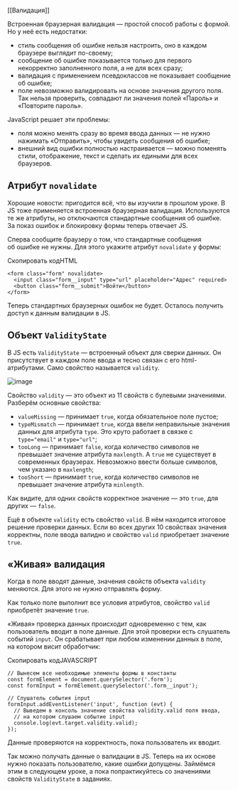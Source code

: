 [[Валидация]]

Встроенная браузерная валидация — простой способ работы с формой. Но у неё есть недостатки:

-   стиль сообщения об ошибке нельзя настроить, оно в каждом браузере выглядит по-своему;
-   сообщение об ошибке показывается только для первого некорректно заполненного поля, а не для всех сразу;
-   валидация с применением псевдоклассов не показывает сообщение об ошибке;
-   поле невозможно валидировать на основе значения другого поля. Так нельзя проверить, совпадают ли значения полей «Пароль» и «Повторите пароль».

JavaScript решает эти проблемы:

-   поля можно менять сразу во время ввода данных — не нужно нажимать «Отправить», чтобы увидеть сообщения об ошибке;
-   внешний вид ошибки полностью настраивается — можно поменять стили, отображение, текст и сделать их едиными для всех браузеров.

## Атрибут `novalidate`

Хорошие новости: пригодится всё, что вы изучили в прошлом уроке. В JS тоже применяется встроенная браузерная валидация. Используются те же атрибуты, но отключаются стандартные сообщения об ошибке. За показ ошибок и блокировку формы теперь отвечает JS.

Сперва сообщите браузеру о том, что стандартные сообщения об ошибке не нужны. Для этого укажите атрибут `novalidate` у формы:

Скопировать кодHTML

```
<form class="form" novalidate>
  <input class="form__input" type="url" placeholder="Адрес" required>
  <button class="form__submit">Войти</button>
</form> 
```

Теперь стандартных браузерных ошибок не будет. Осталось получить доступ к данным валидации в JS.

## Объект `ValidityState`

В JS есть `ValidityState` — встроенный объект для сверки данных. Он присутствует в каждом поле ввода и тесно связан с его html-атрибутами. Само свойство называется `validity`.

![image](https://pictures.s3.yandex.net/resources/Untitled_30_1659373485.png)

Свойство `validity` — это объект из 11 свойств с булевыми значениями. Разберём основные свойства:

-   `valueMissing` — принимает `true`, когда обязательное поле пустое;
-   `typeMismatch` — принимает `true`, когда ввели неправильные значения данных для атрибута `type`. Это круто работает в связке с `type="email"` и `type="url"`;
-   `tooLong` — принимает `false`, когда количество символов не превышает значение атрибута `maxlength`. А `true` не существует в современных браузерах. Невозможно ввести больше символов, чем указано в `maxlength`;
-   `tooShort` — принимает `true`, когда количество символов не превышает значение атрибута `minlength`.

Как видите, для одних свойств корректное значение — это `true`, для других — `false`.

Ещё в объекте `validity` есть свойство `valid`. В нём находится итоговое решение проверки данных. Если во всех других 10 свойствах значения корректны, поле ввода валидно и свойство `valid` приобретает значение `true`.

## «Живая» валидация

Когда в поле вводят данные, значения свойств объекта `validity` меняются. Для этого не нужно отправлять форму.

Как только поле выполнит все условия атрибутов, свойство `valid` приобретёт значение `true`.

«Живая» проверка данных происходит одновременно с тем, как пользователь вводит в поле данные. Для этой проверки есть слушатель событий `input`. Он срабатывает при любом изменении данных в поле, на котором висит обработчик:

Скопировать кодJAVASCRIPT

```
// Вынесем все необходимые элементы формы в константы
const formElement = document.querySelector('.form');
const formInput = formElement.querySelector('.form__input');

// Слушатель события input
formInput.addEventListener('input', function (evt) {
  // Выведем в консоль значение свойства validity.valid поля ввода, 
  // на котором слушаем событие input
  console.log(evt.target.validity.valid);
}); 
```

Данные проверяются на корректность, пока пользователь их вводит.

Так можно получать данные о валидации в JS. Теперь на их основе нужно показать пользователю, какие ошибки допущены. Займёмся этим в следующем уроке, а пока попрактикуйтесь со значениями свойств `ValidityState` в заданиях.